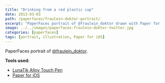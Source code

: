 ```yaml
---
title: "Drinking from a red plastic cup"
date: 2013-03-03
path: /paperfaces/fraulein-doktor-portrait/
excerpt: "PaperFaces portrait of @fraulein_doktor drawn with Paper for iOS on an iPad."
image: ../../images/paperfaces-fraulein-doktor-twitter.jpg
categories: [paperfaces]
tags: [portrait, illustration, Paper for iOS]
---
```


PaperFaces portrait of [@fraulein_doktor](https://twitter.com/fraulein_doktor).

**Tools used:**

- [LunaTik Alloy Touch Pen](https://www.amazon.com/gp/product/B00821TR7G/ref=as_li_ss_tl?ie=UTF8&tag=mademist-20&linkCode=as2&camp=1789&creative=390957&creativeASIN=B00821TR7G)
- [Paper for iOS](https://paper.bywetransfer.com/)
